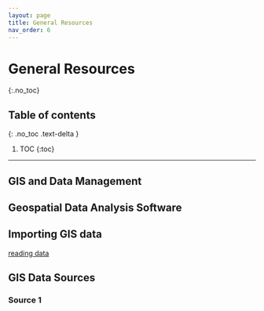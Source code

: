```yaml
---
layout: page
title: General Resources
nav_order: 6
---
```


# General Resources 
{:.no_toc}

## Table of contents
{: .no_toc .text-delta }

1. TOC
{:toc}

---

## GIS and Data Management

## Geospatial Data Analysis Software

## Importing GIS data

[reading data](general_resources/reading_data.html)

## GIS Data Sources

### Source 1